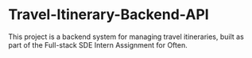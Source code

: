 # Travel-Itinerary-Backend-API
This project is a backend system for managing travel itineraries, built as part of the Full-stack SDE Intern Assignment for Often.
